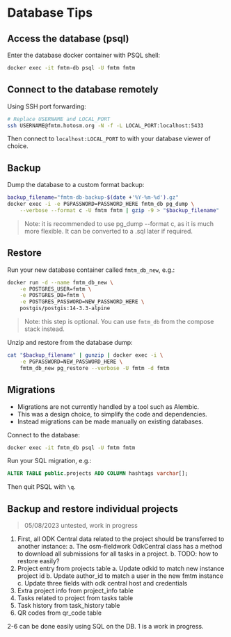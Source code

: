 # Database Tips

## Access the database (psql)

Enter the database docker container with PSQL shell:

```bash
docker exec -it fmtm-db psql -U fmtm fmtm
```

## Connect to the database remotely

Using SSH port forwarding:

```bash
# Replace USERNAME and LOCAL_PORT
ssh USERNAME@fmtm.hotosm.org -N -f -L LOCAL_PORT:localhost:5433
```

Then connect to `localhost:LOCAL_PORT` to with your database viewer of choice.

## Backup

Dump the database to a custom format backup:

```bash
backup_filename="fmtm-db-backup-$(date +'%Y-%m-%d').gz"
docker exec -i -e PGPASSWORD=PASSWORD_HERE fmtm_db pg_dump \
    --verbose --format c -U fmtm fmtm | gzip -9 > "$backup_filename"
```

> Note: it is recommended to use pg_dump --format c, as it is much
> more flexible. It can be converted to a .sql later if required.

## Restore

Run your new database container called `fmtm_db_new`, e.g.:

```bash
docker run -d --name fmtm_db_new \
    -e POSTGRES_USER=fmtm \
    -e POSTGRES_DB=fmtm \
    -e POSTGRES_PASSWORD=NEW_PASSWORD_HERE \
    postgis/postgis:14-3.3-alpine
```

> Note: this step is optional. You can use `fmtm_db` from the compose stack instead.

Unzip and restore from the database dump:

```bash
cat "$backup_filename" | gunzip | docker exec -i \
    -e PGPASSWORD=NEW_PASSWORD_HERE \
    fmtm_db_new pg_restore --verbose -U fmtm -d fmtm
```

## Migrations

- Migrations are not currently handled by a tool such as Alembic.
- This was a design choice, to simplify the code and dependencies.
- Instead migrations can be made manually on existing databases.

Connect to the database:

```bash
docker exec -it fmtm_db psql -U fmtm fmtm
```

Run your SQL migration, e.g.:

```sql
ALTER TABLE public.projects ADD COLUMN hashtags varchar[];
```

Then quit PSQL with `\q`.

## Backup and restore individual projects

> 05/08/2023 untested, work in progress

1. First, all ODK Central data related to the project should be transferred to another instance:
   a. The osm-fieldwork OdkCentral class has a method to download all submissions for all tasks in a project.
   b. TODO: how to restore easily?
2. Project entry from projects table
   a. Update odkid to match new instance project id
   b. Update author_id to match a user in the new fmtm instance
   c. Update three fields with odk central host and credentials
3. Extra project info from project_info table
4. Tasks related to project from tasks table
5. Task history from task_history table
6. QR codes from qr_code table

2-6 can be done easily using SQL on the DB.
1 is a work in progress.
